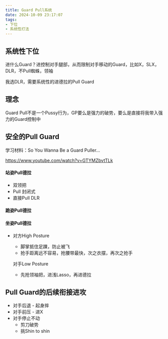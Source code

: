 ```yaml
---
title: Guard Pull系统
date: 2024-10-09 23:17:07
tags:
- 下位
- 系统性打法
---
```




## 系统性下位

进什么Guard？进控制对手腿部，从而限制对手移动的Guard，比如X，SLX，DLR，不Pull蜘蛛，领袖

我选DLR，需要系统性的进德拉的Pull Guard



## 理念

Guard Pull不是一个Pussy行为，GP要么是强力的破势，要么是直接将我带入强力的Guard控制中



## 安全的Pull Guard

学习材料：So You Wanna Be a Guard Puller...

https://www.youtube.com/watch?v=GTYMZbvtTLk



#### 站姿Pull德拉

- 双领把
- Pull 封闭式
- 直接Pull DLR



#### 跪姿Pull德拉



#### 坐姿Pull德拉

- 对方High Posture

  - 脚掌抵住足踝，防止被飞
  - 抢手距离远不容易，抢腰带最快，次之衣摆，再次之抢手

  对手Low Posture

  - 先抢领袖把，进浅Lasso，再进德拉



## Pull Guard的后续衔接进攻

- 对手后退 - 起身摔
- 对手前压 - 进X
- 对手停止不动
  - 剪刀破势
  - 挑Shin to shin
